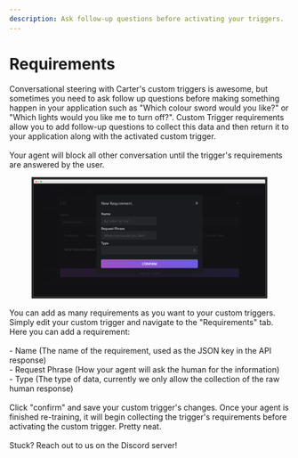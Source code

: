 ```yaml
---
description: Ask follow-up questions before activating your triggers.
---
```


# Requirements

Conversational steering with Carter's custom triggers is awesome, but sometimes you need to ask follow up questions before making something happen in your application such as "Which colour sword would you like?" or "Which lights would you like me to turn off?". Custom Trigger requirements allow you to add follow-up questions to collect this data and then return it to your application along with the activated custom trigger. \
\
Your agent will block all other conversation until the trigger's requirements are answered by the user.

<figure><img src="../../.gitbook/assets/screely-1669163095892.png" alt=""><figcaption></figcaption></figure>

You can add as many requirements as you want to your custom triggers. Simply edit your custom trigger and navigate to the "Requirements" tab. Here you can add a requirement:\
\
\- Name (The name of the requirement, used as the JSON key in the API response)\
\- Request Phrase (How your agent will ask the human for the information)\
\- Type (The type of data, currently we only allow the collection of the raw human response)\
\
Click "confirm" and save your custom trigger's changes. Once your agent is finished re-training, it will begin collecting the trigger's requirements before activating the custom trigger. Pretty neat. \
\
Stuck? Reach out to us on the Discord server!
